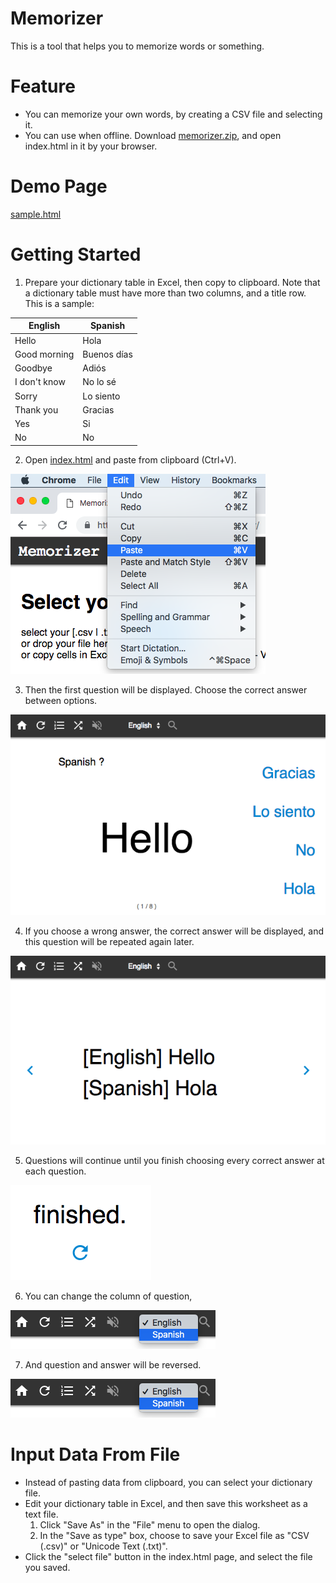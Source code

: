 # Memorizer
This is a tool that helps you to memorize words or something.

# Feature

* You can memorize your own words, by creating a CSV file and selecting it.
* You can use when offline. Download <a href="memorizer.zip" download="memorizer.zip">memorizer.zip</a>, and open index.html in it by your browser.

# Demo Page

<a target="_blank" href="https://mochihashi.github.io/memorizer/sample.html">sample.html</a>

# Getting Started

1. Prepare your dictionary table in Excel, then copy to clipboard. Note that a dictionary table must have more than two columns, and a title row. This is a sample:

| English | Spanish |
| ---- | ---- |
| Hello | Hola |
| Good morning | Buenos días |
| Goodbye | Adiós |
| I don't know | No lo sé |
| Sorry | Lo siento |
| Thank you | Gracias |
| Yes | Si |
| No | No |

2. Open <a target="_blank" href="https://mochihashi.github.io/memorizer/">index.html</a> and paste from clipboard (Ctrl+V).
<img src="https://raw.githubusercontent.com/mochihashi/memorizer/master/images/paste.png">

3. Then the first question will be displayed. Choose the correct answer between options.
<img src="https://raw.githubusercontent.com/mochihashi/memorizer/master/images/question.png">

4. If you choose a wrong answer, the correct answer will be displayed, and this question will be repeated again later.
<img src="https://raw.githubusercontent.com/mochihashi/memorizer/master/images/answer.png">

5. Questions will continue until you finish choosing every correct answer at each question.
<img src="https://raw.githubusercontent.com/mochihashi/memorizer/master/images/finished.png">

6. You can change the column of question,
<img src="https://raw.githubusercontent.com/mochihashi/memorizer/master/images/reverse.png">

7. And question and answer will be reversed.
<img src="https://raw.githubusercontent.com/mochihashi/memorizer/master/images/reverse.png">

# Input Data From File

* Instead of pasting data from clipboard, you can select your dictionary file.
* Edit your dictionary table in Excel, and then save this worksheet as a text file.
  1. Click "Save As" in the "File" menu to open the dialog.
  2. In the "Save as type" box, choose to save your Excel file as "CSV (.csv)" or "Unicode Text (.txt)".
* Click the "select file" button in the index.html page, and select the file you saved.
